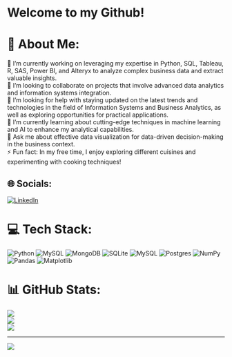 #  Welcome to my Github!

# 💫 About Me:
🔭 I’m currently working on leveraging my expertise in Python, SQL, Tableau, R, SAS, Power BI, and Alteryx to analyze complex business data and extract valuable insights. <br>👯 I’m looking to collaborate on projects that involve advanced data analytics and information systems integration. <br>🤝 I’m looking for help with staying updated on the latest trends and technologies in the field of Information Systems and Business Analytics, as well as exploring opportunities for practical applications. <br>🌱 I’m currently learning about cutting-edge techniques in machine learning and AI to enhance my analytical capabilities. <br>💬 Ask me about effective data visualization for data-driven decision-making in the business context. <br>⚡ Fun fact: In my free time, I enjoy exploring different cuisines and experimenting with cooking techniques!


## 🌐 Socials:
[![LinkedIn](https://img.shields.io/badge/LinkedIn-%230077B5.svg?logo=linkedin&logoColor=white)](https://linkedin.com/in/abha-raghavan) 

# 💻 Tech Stack:
![Python](https://img.shields.io/badge/python-3670A0?style=for-the-badge&logo=python&logoColor=ffdd54) ![MySQL](https://img.shields.io/badge/mysql-%2300000f.svg?style=for-the-badge&logo=mysql&logoColor=white) ![MongoDB](https://img.shields.io/badge/MongoDB-%234ea94b.svg?style=for-the-badge&logo=mongodb&logoColor=white) ![SQLite](https://img.shields.io/badge/sqlite-%2307405e.svg?style=for-the-badge&logo=sqlite&logoColor=white) ![MySQL](https://img.shields.io/badge/mysql-%2300000f.svg?style=for-the-badge&logo=mysql&logoColor=white) ![Postgres](https://img.shields.io/badge/postgres-%23316192.svg?style=for-the-badge&logo=postgresql&logoColor=white) ![NumPy](https://img.shields.io/badge/numpy-%23013243.svg?style=for-the-badge&logo=numpy&logoColor=white) ![Pandas](https://img.shields.io/badge/pandas-%23150458.svg?style=for-the-badge&logo=pandas&logoColor=white) ![Matplotlib](https://img.shields.io/badge/Matplotlib-%23ffffff.svg?style=for-the-badge&logo=Matplotlib&logoColor=black)
# 📊 GitHub Stats:
![](https://github-readme-stats.vercel.app/api?username=araghavan22&theme=algolia&hide_border=false&include_all_commits=true&count_private=true)<br/>
![](https://github-readme-streak-stats.herokuapp.com/?user=araghavan22&theme=algolia&hide_border=false)<br/>
![](https://github-readme-stats.vercel.app/api/top-langs/?username=araghavan22&theme=algolia&hide_border=false&include_all_commits=true&count_private=true&layout=compact)

---
[![](https://visitcount.itsvg.in/api?id=araghavan22&icon=0&color=6)](https://visitcount.itsvg.in)

<!-- Proudly created with GPRM ( https://gprm.itsvg.in ) -->
